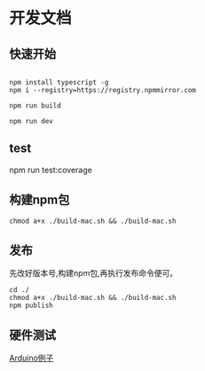 # 开发文档

## 快速开始

```shell

npm install typescript -g
npm i --registry=https://registry.npmmirror.com

npm run build

npm run dev

```

## test

npm run test:coverage

## 构建npm包

```shell mac
chmod a+x ./build-mac.sh && ./build-mac.sh
```

## 发布

先改好版本号,构建npm包,再执行发布命令便可。

```shell
cd ./
chmod a+x ./build-mac.sh && ./build-mac.sh
npm publish

```

## 硬件测试

[Arduino例子](./../example/arduino/back_send_string/back_send_string.ino)
